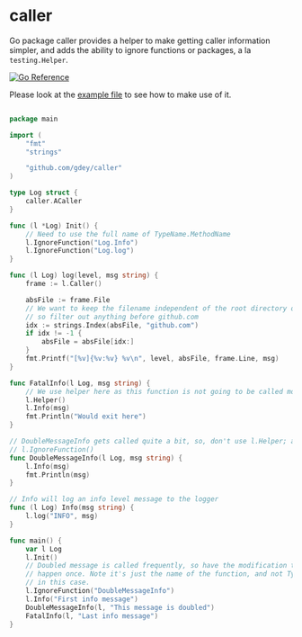 # caller
Go package caller provides a helper to make getting caller information simpler, and adds the ability to ignore functions or packages, a la `testing.Helper`.

[![Go Reference](https://pkg.go.dev/badge/github.com/gdey/caller.svg)](https://pkg.go.dev/github.com/gdey/caller)

Please look at the [example file](example_embed_test.go) to see how to make use of it.

```go

package main

import (
	"fmt"
	"strings"

	"github.com/gdey/caller"
)

type Log struct {
	caller.ACaller
}

func (l *Log) Init() {
	// Need to use the full name of TypeName.MethodName
	l.IgnoreFunction("Log.Info")
	l.IgnoreFunction("Log.log")
}

func (l Log) log(level, msg string) {
	frame := l.Caller()

	absFile := frame.File
	// We want to keep the filename independent of the root directory of the project.
	// so filter out anything before github.com
	idx := strings.Index(absFile, "github.com")
	if idx != -1 {
		absFile = absFile[idx:]
	}
	fmt.Printf("[%v]{%v:%v} %v\n", level, absFile, frame.Line, msg)
}

func FatalInfo(l Log, msg string) {
	// We use helper here as this function is not going to be called more then once.
	l.Helper()
	l.Info(msg)
	fmt.Println("Would exit here")
}

// DoubleMessageInfo gets called quite a bit, so, don't use l.Helper; and instead use
// l.IgnoreFunction()
func DoubleMessageInfo(l Log, msg string) {
	l.Info(msg)
	fmt.Println(msg)
}

// Info will log an info level message to the logger
func (l Log) Info(msg string) {
	l.log("INFO", msg)
}

func main() {
	var l Log
	l.Init()
	// Doubled message is called frequently, so have the modification to ignore list only
	// happen once. Note it's just the name of the function, and not TypeName.FunctionName
	// in this case.
	l.IgnoreFunction("DoubleMessageInfo")
	l.Info("First info message")
	DoubleMessageInfo(l, "This message is doubled")
	FatalInfo(l, "Last info message")
}
```

